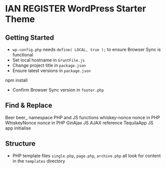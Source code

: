 IAN REGISTER WordPress Starter Theme
===



Getting Started
---------------

* `wp-config.php` needs `define( LOCAL, true );` to ensure Browser Sync is functional
* Set local hostname in `GruntFile.js`
* Change project title in `package.json`
* Ensure latest versions in `package.json`

npm install

* Confirm Browser Sync version in `footer.php`



Find & Replace
--------------
Beer
beer_				namespace PHP and JS functions
whiskey-nonce		nonce in PHP
WhiskeyNonce		nonce in PHP 
GinAjax				JS AJAX reference
TequilaApp			JS app initialise



Structure
---------

* PHP template files `single.php`, `page.php`, `archive.php` all look for content in the `templates` directory


